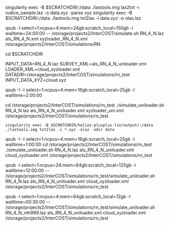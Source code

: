 singularity exec -B $SCRATCHDIR/:/data ./lastools.img las2txt -i rudice_sample.laz -o data.xyz -parse xyz
singularity exec -B $SCRATCHDIR/:/data ./lastools.img txt2las -i data.xyz -o olas.laz

qsub -l select=1:ncpus=4:mem=24gb:scratch_local=150gb -l walltime=24:00:00 -- /storage/projects2/InterCOST/simulate.sh RN_4_N.laz als_RN_4_N.xml xyzloader_RN_4_N.xml /storage/projects2/InterCOST/simulations/RN


cd $SCRATCHDIR

INPUT_DATA=RN_4_N.laz
SURVEY_XML=als_RN_4_N_uniloader.xml
LOADER_XML=cloud_xyzloader.xml
DATADIR=/storage/projects2/InterCOST/simulations/rn_test
INPUT_DATA_XYZ=cloud.xyz



qsub -I -l select=1:ncpus=4:mem=16gb:scratch_local=25gb -l walltime=2:00:00

cd /storage/projects2/InterCOST/simulations/rn_test
./simulate_uniloader.sh RN_4_N.laz als_RN_4_N_uniloader.xml xyzloader_uni.xml /storage/projects2/InterCOST/simulations/rn_test

```
singularity exec -B $SCRATCHDIR/helios-plusplus-lin/output/:/data ./lastools.img txt2las -i *.xyz -olaz -odir data
```

qsub -I -l select=1:ncpus=4:mem=16gb:scratch_local=25gb -l walltime=1:00:00
cd /storage/projects2/InterCOST/simulations/rn_test
./simulate_uniloader.sh RN_4_N.laz als_RN_4_N_uniloader.xml cloud_xyzloader.xml /storage/projects2/InterCOST/simulations/rn_test

qsub -l select=1:ncpus=24:mem=64gb:scratch_local=125gb -l walltime=12:00:00 -- /storage/projects2/InterCOST/simulations/rn_test/simulate_uniloader.sh RN_4_N.laz als_RN_4_N_uniloader.xml cloud_xyzloader.xml /storage/projects2/InterCOST/simulations/rn_test

qsub -l select=1:ncpus=4:mem=64gb:scratch_local=12gb -l walltime=00:30:00 -- /storage/projects2/InterCOST/simulations/rn_test/simulate_uniloader.sh RN_4_N_nth999.laz als_RN_4_N_uniloader.xml cloud_xyzloader.xml /storage/projects2/InterCOST/simulations/rn_test